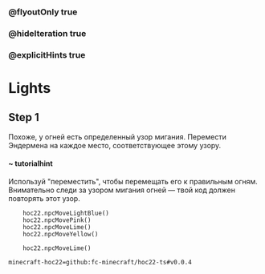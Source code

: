 ### @flyoutOnly true
### @hideIteration true
### @explicitHints true


# Lights

## Step 1  
Похоже, у огней есть определенный узор мигания. Перемести Эндермена на каждое место, соответствующее этому узору.  

#### ~ tutorialhint  
Используй "переместить", чтобы перемещать его к правильным огням. Внимательно следи за узором мигания огней — твой код должен повторять этот узор.  



```ghost
    hoc22.npcMoveLightBlue()
    hoc22.npcMovePink()
    hoc22.npcMoveLime()
    hoc22.npcMoveYellow()
```
```template
    hoc22.npcMoveLime()
```
```package
minecraft-hoc22=github:fc-minecraft/hoc22-ts#v0.0.4
```